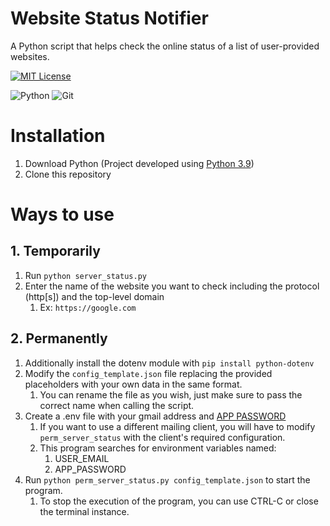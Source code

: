 
# Website Status Notifier

A Python script that helps check the online status of a list of user-provided websites.

[![MIT License](https://img.shields.io/badge/License-MIT-green.svg)](https://choosealicense.com/licenses/mit/)

![Python](https://img.shields.io/badge/python-3670A0?style=for-the-badge&logo=python&logoColor=ffdd54)
![Git](https://img.shields.io/badge/git-%23F05033.svg?style=for-the-badge&logo=git&logoColor=white)

# Installation
1. Download Python (Project developed using [Python 3.9](https://www.python.org/downloads/release/python-390/))
2. Clone this repository

# Ways to use
## 1. Temporarily
1. Run `python server_status.py`
2. Enter the name of the website you want to check including the protocol (http[s]) and the top-level domain
   1. Ex: `https://google.com`

## 2. Permanently
1. Additionally install the dotenv module with `pip install python-dotenv`
2. Modify the `config_template.json` file replacing the provided placeholders with your own data in the same format.
   1. You can rename the file as you wish, just make sure to pass the correct name when calling the script.
3. Create a .env file with your gmail address and [APP PASSWORD](https://support.google.com/accounts/answer/185833?hl=en)
   1. If you want to use a different mailing client, you will have to modify `perm_server_status` with the 
   client's required configuration.
   2. This program searches for environment variables named:
      1. USER_EMAIL
      2. APP_PASSWORD
4. Run `python perm_server_status.py config_template.json` to start the program.
   1. To stop the execution of the program, you can use CTRL-C or close the terminal instance.

